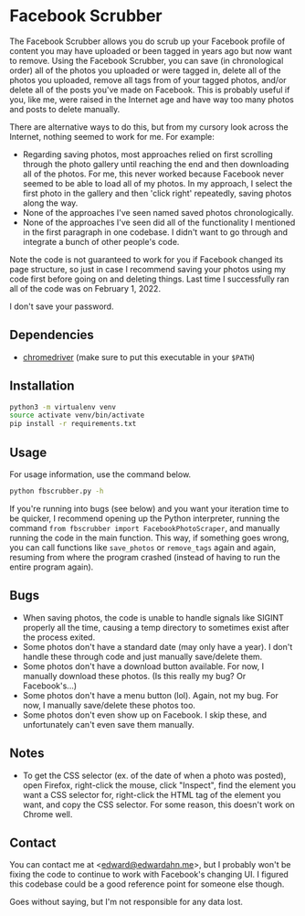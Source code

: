 # Facebook Scrubber

The Facebook Scrubber allows you do scrub up your Facebook profile of content
you may have uploaded or been tagged in years ago but now want to remove. Using
the Facebook Scrubber, you can save (in chronological order) all of the photos
you uploaded or were tagged in, delete all of the photos you uploaded, remove
all tags from of your tagged photos, and/or delete all of the posts you've made
on Facebook.  This is probably useful if you, like me, were raised in the
Internet age and have way too many photos and posts to delete manually.

There are alternative ways to do this, but from my cursory look across the
Internet, nothing seemed to work for me. For example:
* Regarding saving photos, most approaches relied on first scrolling through the
  photo gallery until reaching the end and then downloading all of the photos.
  For me, this never worked because Facebook never seemed to be able to load all
  of my photos. In my approach, I select the first photo in the gallery and then
  'click right' repeatedly, saving photos along the way.
* None of the approaches I've seen named saved photos chronologically.
* None of the approaches I've seen did all of the functionality I mentioned in
  the first paragraph in one codebase. I didn't want to go through and integrate
  a bunch of other people's code.

Note the code is not guaranteed to work for you if Facebook changed its page
structure, so just in case I recommend saving your photos using my code first
before going on and deleting things. Last time I successfully ran all of the
code was on February 1, 2022.

I don't save your password.

## Dependencies

* [chromedriver](https://chromedriver.chromium.org/home) (make sure to put this
  executable in your `$PATH`)

## Installation

```bash
python3 -m virtualenv venv
source activate venv/bin/activate
pip install -r requirements.txt
```

## Usage

For usage information, use the command below.

```bash
python fbscrubber.py -h
```

If you're running into bugs (see below) and you want your iteration time to be
quicker, I recommend opening up the Python interpreter, running the command
`from fbscrubber import FacebookPhotoScraper`, and manually running the code in
the main function. This way, if something goes wrong, you can call functions
like `save_photos` or `remove_tags` again and again, resuming from where the
program crashed (instead of having to run the entire program again).

## Bugs

* When saving photos, the code is unable to handle signals like SIGINT properly
  all the time, causing a temp directory to sometimes exist after the process
  exited.
* Some photos don't have a standard date (may only have a year). I don't handle
  these through code and just manually save/delete them.
* Some photos don't have a download button available. For now, I manually
  download these photos. (Is this really my bug? Or Facebook's...)
* Some photos don't have a menu button (lol). Again, not my bug. For now, I
  manually save/delete these photos too.
* Some photos don't even show up on Facebook. I skip these, and unfortunately
  can't even save them manually.

## Notes

* To get the CSS selector (ex. of the date of when a photo was posted), open
  Firefox, right-click the mouse, click "Inspect", find the element you want a
  CSS selector for, right-click the HTML tag of the element you want, and copy
  the CSS selector. For some reason, this doesn't work on Chrome well.

## Contact

You can contact me at <<edward@edwardahn.me>>, but I probably won't be fixing
the code to continue to work with Facebook's changing UI. I figured this
codebase could be a good reference point for someone else though.

Goes without saying, but I'm not responsible for any data lost.

